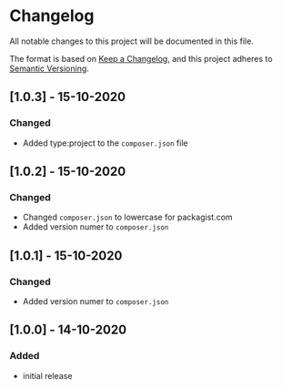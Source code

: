 # Changelog
All notable changes to this project will be documented in this file.

The format is based on [Keep a Changelog](https://keepachangelog.com/en/1.0.0/),
and this project adheres to [Semantic Versioning](https://semver.org/spec/v2.0.0.html).

## [1.0.3] - 15-10-2020
### Changed
- Added type:project to the `composer.json` file

## [1.0.2] - 15-10-2020
### Changed
- Changed `composer.json` to lowercase for packagist.com
- Added version numer to `composer.json`

## [1.0.1] - 15-10-2020
### Changed
- Added version numer to `composer.json`

## [1.0.0] - 14-10-2020
### Added
- initial release

